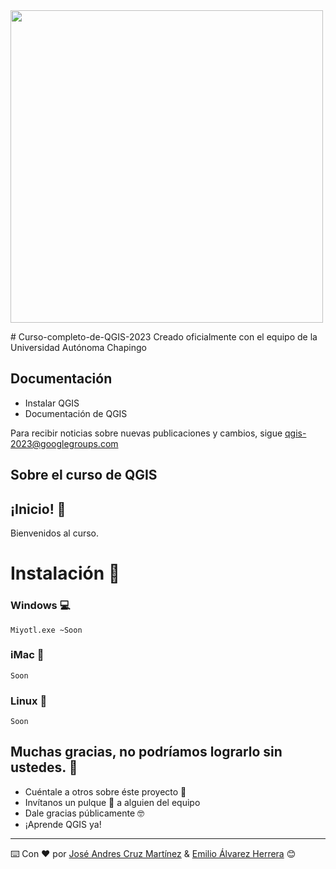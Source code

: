  <img width="500" src="https://remot-technologies.com/wp-content/uploads/2019/12/qgis-logo.png">
</p>
# Curso-completo-de-QGIS-2023
Creado oficialmente con el equipo de la Universidad Autónoma Chapingo

## Documentación

* Instalar QGIS
* Documentación de QGIS

Para recibir noticias sobre nuevas publicaciones y cambios, sigue [qgis-2023@googlegroups.com](https://groups.google.com/g/qgis-2023)

## Sobre el curso de QGIS

## ¡Inicio! 🚀
Bienvenidos al curso.
# Instalación 🔧

### Windows 💻

```
Miyotl.exe ~Soon
```

### iMac 🍎

```
Soon
```

### Linux 🐧

```
Soon
```

## Muchas gracias, no podríamos lograrlo sin ustedes. 🎁

* Cuéntale a otros sobre éste proyecto 📢
* Invítanos un pulque 🍺 a alguien del equipo
* Dale gracias públicamente 🤓
* ¡Aprende QGIS ya!

---
⌨️ Con ❤️ por [José Andres Cruz Martínez](https://www.facebook.com/joseandres.cruzmartinez?comment_id=Y29tbWVudDo0NTU2NDM3MDU3NzU4NTYwXzQ1NTk2NDI1NTQxMDQ2Nzc%3D) & [Emilio Álvarez Herrera](https://emilio-ah.web.app) 😊
